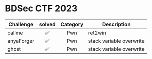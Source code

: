 # BDSec CTF 2023

| Challenge | solved | Category | Description | 
| --- | :---: | :---: | --- |
| callme | ✅ | Pwn | ret2win | 
| anyaForger | ✅ | Pwn | stack variable overwrite | 
| ghost | ✅ | Pwn | stack variable overwrite | 